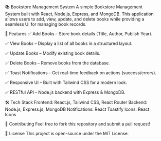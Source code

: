 📚 Bookstore Management System
A simple Bookstore Management System built with React, Node.js, Express, and MongoDB. This application allows users to add, view, update, and delete books while providing a seamless UI for managing book records.

🚀 Features
✅ Add Books – Store book details (Title, Author, Publish Year).

✅ View Books – Display a list of all books in a structured layout.

✅ Update Books – Modify existing book details.

✅ Delete Books – Remove books from the database.

✅ Toast Notifications – Get real-time feedback on actions (success/errors).

✅ Responsive UI – Built with Tailwind CSS for a modern look.

✅ RESTful API – Node.js backend with Express & MongoDB.

🛠️ Tech Stack
Frontend: React.js, Tailwind CSS, React Router
Backend: Node.js, Express.js, MongoDB
Notifications: React Toastify
Icons: React Icons

🤝 Contributing
Feel free to fork this repository and submit a pull request!

📌 License
This project is open-source under the MIT License.
